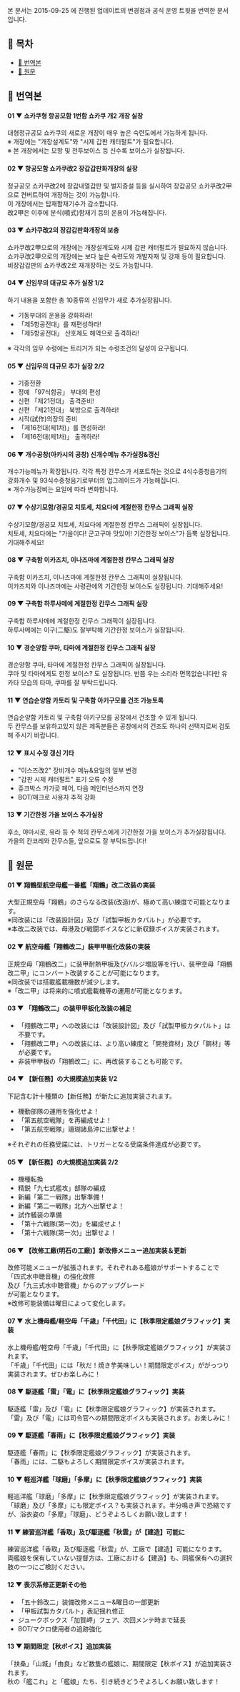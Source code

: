 본 문서는 2015-09-25 에 진행된 업데이트의 변경점과 공식 운영 트윗을 번역한 문서입니다.

## 📃 목차
- [📃 번역본](#-%EB%B2%88%EC%97%AD%EB%B3%B8)
- [📃 원문](#-%EC%9B%90%EB%AC%B8)

## 📃 번역본

#### 01 ▼ 쇼카쿠형 항공모함 1번함 쇼카쿠 개2 개장 실장
대형정규공모 쇼카쿠의 새로운 개장이 매우 높은 숙련도에서 가능하게 됩니다.\
※ 개장에는 "개장설계도"와 "시제 갑판 캐터펄트"가 필요합니다.\
※ 본 개장에서는 모항 및 전투보이스 등 신수록 보이스가 실장됩니다.

#### 02 ▼ 항공모함 쇼카쿠改2 장갑갑판화개장의 실장
정규공모 쇼카쿠改2에 장갑내열갑판 및 벌지증설 등을 실시하여 장갑공모 쇼카쿠改2甲으로 컨버트하여 개장하는 것이 가능합니다.\
이 개장에서는 탑재함재기수가 감소합니다.\
改2甲은 이후에 분식(噴式)함재기 등의 운용이 가능해집니다.

#### 03 ▼ 쇼카쿠改2의 장갑갑판화개장의 보충
쇼카쿠改2甲으로의 개장에는 개장설계도와 시제 갑판 캐터펄트가 필요하지 않습니다.\
쇼카쿠改2甲으로의 개장에는 보다 높은 숙련도와 개발자재 및 강재 등이 필요합니다.\
비장갑갑판의 쇼카쿠改2로 재개장하는 것도 가능합니다.

#### 04 ▼ 신임무의 대규모 추가 실장 1/2
하기 내용을 포함한 총 10종류의 신임무가 새로 추가실장됩니다.
- 기동부대의 운용을 강화하라!
- 「제5항공전대」를 재편성하라!
- 「제5항공전대」 산호제도 해역으로 출격하라!

※ 각각의 임무 수령에는 트리거가 되는 수령조건의 달성이 요구됩니다.

#### 05 ▼ 신임무의 대규모 추가 실장 2/2
- 기종전환
- 정예 「97식함공」 부대의 편성
- 신편 「제21전대」 출격준비!
- 신편 「제21전대」 북방으로 출격하라!
- 시작(試作)의장의 준비
- 「제16전대(제1차)」를 편성하라!
- 「제16전대(제1차)」 출격하라!

#### 06 ▼ 개수공창(아카시의 공창) 신개수메뉴 추가실장&갱신
개수가능메뉴가 확장됩니다. 각각 특정 칸무스가 서포트하는 것으로 4식수중청음기의 강화개수 및 93식수중청음기로부터의 업그레이드가 가능해집니다.\
※ 개수가능장비는 요일에 따라 변화합니다.

#### 07 ▼ 수상기모함/경공모 치토세, 치요다에 계절한정 칸무스 그래픽 실장
수상기모함/경공모 치토세, 치요다에 계절한정 칸무스 그래픽이 실장됩니다.\
치토세, 치요다에는 "가을이다! 군고구마 맛있어! 기간한정 보이스"가 듬뿍 실장됩니다. 기대해주세요!

#### 08 ▼ 구축함 이카즈치, 이나즈마에 계절한정 칸무스 그래픽 실장
구축함 이카즈치, 이나즈마에 계절한정 칸무스 그래픽이 실장됩니다.\
이카즈치와 이나즈마에는 사령관에의 기간한정 보이스도 실장됩니다. 기대해주세요!

#### 09 ▼ 구축함 하루사메에 계절한정 칸무스 그래픽 실장
구축함 하루사메에 계절한정 칸무스 그래픽이 실장됩니다.\
하루사메에는 이구(二駆)도 잘부탁해 기간한정 보이스가 실장됩니다.

#### 10 ▼ 경순양함 쿠마, 타마에 계절한정 칸무스 그래픽 실장
경순양함 쿠마, 타마에 계절한정 칸무스 그래픽이 실장됩니다.\
쿠마 및 타마에게도 한정 보이스? 도 실장됩니다. 반쯤 우는 소리라 면목없습니다만 유카타 모습의 타마, 쿠마를 잘 부탁드립니다.

#### 11 ▼ 연습순양함 카토리 및 구축함 아키구모를 건조 가능토록
연습순양함 카토리 및 구축함 아키구모를 공창에서 건조할 수 있게 됩니다.\
두 칸무스를 보유하고있지 않은 제독분들은 공창에서의 건조도 하나의 선택지로써 검토해 주시기 바랍니다.

#### 12 ▼ 표시 수정 갱신 기타
- "이스즈改2" 장비개수 메뉴&요일의 일부 변경
- "갑판 시제 캐터펄트" 표기 오류 수정
- 쥬크박스 카가곶 페어, 다음 메인터넌스까지 연장
- BOT/매크로 사용자 추적 강화

#### 13 ▼ 기간한정 가을 보이스 추가실장
후소, 야마시로, 유라 등 수 척의 칸무스에게 기간한정 가을 보이스가 추가실장됩니다.\
가을의 칸코레와 칸무스들, 앞으로도 잘 부탁드립니다!

## 📃 원문

#### 01 ▼ 翔鶴型航空母艦一番艦「翔鶴」改二改装の実装
大型正規空母「翔鶴」のさらなる改装(改造)が、極めて高い練度で可能となります。\
※同改装には「改装設計図」及び「試製甲板カタパルト」が必要です。\
※本改二改装では、母港及び戦闘ボイスなどに新収録ボイスが実装されます。

#### 02 ▼ 航空母艦「翔鶴改二」装甲甲板化改装の実装
正規空母「翔鶴改二」に装甲耐熱甲板及びバルジ増設等を行い、装甲空母「翔鶴改二甲」にコンバート改装することが可能になります。\
※同改装では搭載艦載機数が減少します。\
※「改二甲」は将来的に噴式艦載機等の運用が可能となります。

#### 03 ▼ 「翔鶴改二」の装甲甲板化改装の補足
- 「翔鶴改二甲」への改装には「改装設計図」及び「試製甲板カタパルト」は不要です。
- 「翔鶴改二甲」への改装には、より高い練度と「開発資材」及び「鋼材」等が必要です。
- 非装甲甲板の「翔鶴改二」に、再改装することも可能です。

#### 04 ▼ 【新任務】の大規模追加実装 1/2
下記含む計十種類の【新任務】が新たに追加実装されます。
- 機動部隊の運用を強化せよ！
- 「第五航空戦隊」を再編成せよ！
- 「第五航空戦隊」珊瑚諸島沖に出撃せよ！

※それぞれの任務受諾には、トリガーとなる受諾条件達成が必要です。

#### 05 ▼ 【新任務】の大規模追加実装 2/2
- 機種転換 
- 精鋭「九七式艦攻」部隊の編成
- 新編「第二一戦隊」出撃準備！
- 新編「第二一戦隊」北方へ出撃せよ！
- 試作艤装の準備
- 「第十六戦隊(第一次)」を編成せよ！
- 「第十六戦隊(第一次)」出撃せよ！

#### 06 ▼ 【改修工廠(明石の工廠)】新改修メニュー追加実装＆更新
改修可能メニューが拡張されます。それぞれある艦娘がサポートすることで\
「四式水中聴音機」の強化改修\
及び「九三式水中聴音機」からのアップグレード\
が可能となります。\
※改修可能装備は曜日によって変化します。

#### 07 ▼ 水上機母艦/軽空母「千歳」「千代田」に【秋季限定艦娘グラフィック】実装
水上機母艦/軽空母「千歳」「千代田」に【秋季限定艦娘グラフィック】が実装されます。\
「千歳」「千代田」には「秋だ！焼き芋美味しい！期間限定ボイス」ががっつり実装されます。ぜひお楽しみに！

#### 08 ▼ 駆逐艦「雷」「電」に【秋季限定艦娘グラフィック】実装
駆逐艦「雷」及び「電」に【秋季限定艦娘グラフィック】が実装されます。\
「雷」及び「電」には司令官への期間限定ボイスも実装されます。お楽しみに！

#### 09 ▼ 駆逐艦「春雨」に【秋季限定艦娘グラフィック】実装
駆逐艦「春雨」に【秋季限定艦娘グラフィック】が実装されます。\
「春雨」には、二駆もよろしく期間限定ボイスが実装されます。

#### 10 ▼ 軽巡洋艦「球磨」「多摩」に【秋季限定艦娘グラフィック】実装
軽巡洋艦「球磨」「多摩」に【秋季限定艦娘グラフィック】が実装されます。\
「球磨」及び「多摩」にも限定ボイス？も実装されます。半分鳴き声で恐縮ですが、浴衣姿の「多摩」「球磨」、どうぞよろしくお願い致します！

#### 11 ▼ 練習巡洋艦「香取」及び駆逐艦「秋雲」が【建造】可能に
練習巡洋艦「香取」及び駆逐艦「秋雲」が、工廠で【建造】可能になります。\
両艦娘を保有していない提督方は、工廠における【建造】も、同艦保有への選択肢の一つにご検討ください。

#### 12 ▼ 表示系修正更新その他
- 「五十鈴改二」装備改修メニュー&曜日の一部更新
- 「甲板試製カタパルト」表記揺れ修正
- ジュークボックス「加賀岬」フェア、次回メンテ時まで延長
- BOT/マクロ使用者の追跡強化

#### 13 ▼ 期間限定【秋ボイス】追加実装
「扶桑」「山城」「由良」など数隻の艦娘に、期間限定【秋ボイス】が追加実装されます。\
秋の「艦これ」と「艦娘」たち、引き続きどうぞよろしくお願い致します！
